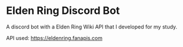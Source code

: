 # Elden Ring Discord Bot
A discord bot with a Elden Ring Wiki API that I developed for my study.

API used:  https://eldenring.fanapis.com
